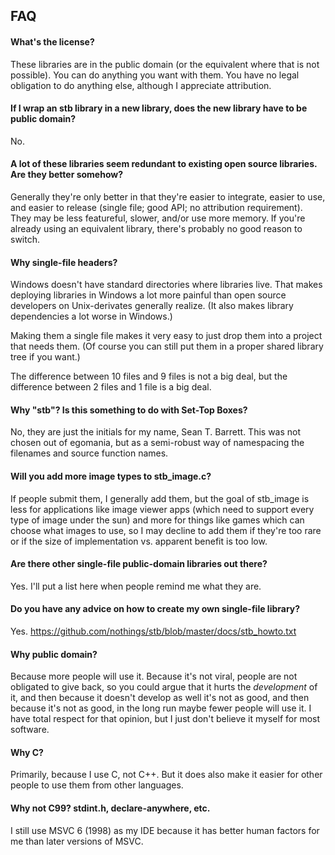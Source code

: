 
FAQ
---

#### What's the license?

These libraries are in the public domain (or the equivalent where that is not
possible). You can do anything you want with them. You have no legal obligation
to do anything else, although I appreciate attribution.

#### If I wrap an stb library in a new library, does the new library have to be public domain?

No.

#### A lot of these libraries seem redundant to existing open source libraries. Are they better somehow?

Generally they're only better in that they're easier to integrate,
easier to use, and easier to release (single file; good API; no
attribution requirement). They may be less featureful, slower,
and/or use more memory. If you're already using an equivalent
library, there's probably no good reason to switch.

#### Why single-file headers?

Windows doesn't have standard directories where libraries
live. That makes deploying libraries in Windows a lot more
painful than open source developers on Unix-derivates generally
realize. (It also makes library dependencies a lot worse in Windows.)

Making them a single file makes it very easy to just
drop them into a project that needs them. (Of course you can
still put them in a proper shared library tree if you want.)

The difference between 10 files and 9 files is not a big deal,
but the difference between 2 files and 1 file is a big deal.

#### Why "stb"? Is this something to do with Set-Top Boxes?

No, they are just the initials for my name, Sean T. Barrett.
This was not chosen out of egomania, but as a semi-robust
way of namespacing the filenames and source function names.

#### Will you add more image types to stb_image.c?

If people submit them, I generally add them, but the goal of stb_image
is less for applications like image viewer apps (which need to support
every type of image under the sun) and more for things like games which
can choose what images to use, so I may decline to add them if they're
too rare or if the size of implementation vs. apparent benefit is too low.

#### Are there other single-file public-domain libraries out there?

Yes. I'll put a list here when people remind me what they are.

#### Do you have any advice on how to create my own single-file library?

Yes. https://github.com/nothings/stb/blob/master/docs/stb_howto.txt

#### Why public domain?

Because more people will use it. Because it's not viral, people
are not obligated to give back, so you could argue that it hurts
the *development* of it, and then because it doesn't develop as
well it's not as good, and then because it's not as good, in the
long run maybe fewer people will use it. I have total respect for
that opinion, but I just don't believe it myself for most software.

#### Why C?

Primarily, because I use C, not C++. But it does also make it easier
for other people to use them from other languages.

#### Why not C99? stdint.h, declare-anywhere, etc.

I still use MSVC 6 (1998) as my IDE because it has better human factors
for me than later versions of MSVC.



